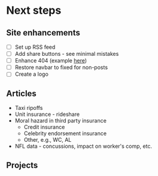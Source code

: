 # Next steps

## Site enhancements
* [ ] Set up RSS feed
* [ ] Add share buttons - see minimal mistakes
* [ ] Enhance 404 (example [here](http://codepen.io/koenigsegg1/pen/VawWov))
* [ ] Restore navbar to fixed for non-posts
* [ ] Create a logo

## Articles
* Taxi ripoffs
* Unit insurance - rideshare
* Moral hazard in third party insurance
  * Credit insurance
  * Celebrity endorsement insurance
  * Other, e.g., WC, AL
* NFL data - concussions, impact on worker's comp, etc.

## Projects
